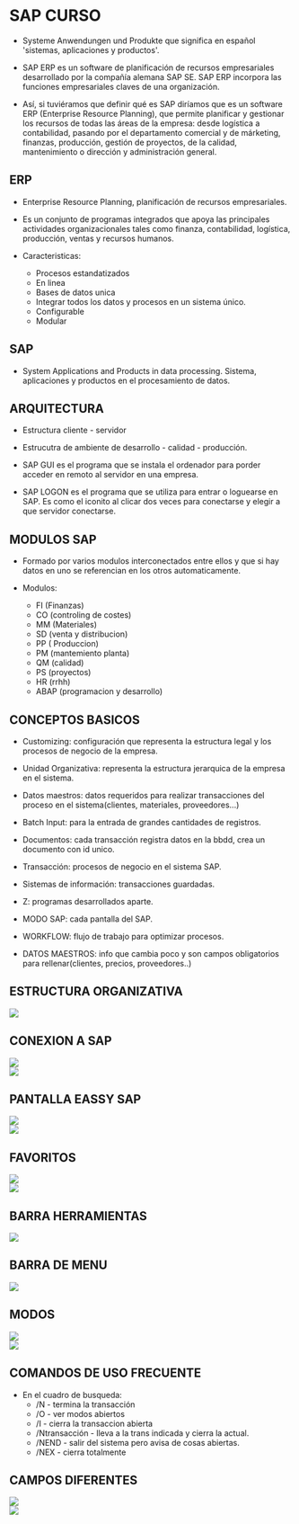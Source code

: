 # SAP CURSO  

+ Systeme Anwendungen und Produkte que significa en español 'sistemas, aplicaciones y productos'.  

+ SAP ERP​ es un software de planificación de recursos empresariales desarrollado por la compañía alemana SAP SE. SAP ERP incorpora las funciones empresariales claves de una organización.  

+ Así, si tuviéramos que definir qué es SAP diríamos que es un software ERP (Enterprise Resource Planning), que permite planificar y gestionar los recursos de todas las áreas de la empresa: desde logística a contabilidad, pasando por el departamento comercial y de márketing, finanzas, producción, gestión de proyectos, de la calidad, mantenimiento o dirección y administración general.  

## ERP  

+ Enterprise Resource Planning, planificación de recursos empresariales.  

+ Es un conjunto de programas integrados que apoya las principales actividades organizacionales tales como finanza, contabilidad, logística, producción, ventas y recursos humanos.  

+ Caracteristicas:  
    - Procesos estandatizados
    - En linea
    - Bases de datos unica
    - Integrar todos los datos y procesos en un sistema único.
    - Configurable
    - Modular

## SAP  

+ System Applications and Products in data processing. Sistema, aplicaciones y productos en el procesamiento de datos.  


## ARQUITECTURA  

+ Estructura cliente - servidor

+ Estrucutra de ambiente de desarrollo - calidad - producción.  

+ SAP GUI es el programa que se instala el ordenador para porder acceder en remoto al servidor en una empresa.  

+ SAP LOGON es el programa que se utiliza para entrar o loguearse en SAP. Es como el iconito al clicar dos veces para conectarse y elegir a que servidor conectarse.  


## MODULOS SAP  

+ Formado por varios modulos interconectados entre ellos y que si hay datos en uno se referencian en los otros automaticamente.  

+ Modulos:  
    - FI (Finanzas)
    - CO (controling de costes)
    - MM (Materiales)
    - SD (venta y distribucion)
    - PP ( Produccion)
    - PM (mantemiento planta)
    - QM (calidad)
    - PS (proyectos)
    - HR (rrhh)
    - ABAP (programacion y desarrollo) 


## CONCEPTOS BASICOS  

+ Customizing: configuración que representa la estructura legal y los procesos de negocio de la empresa.  

+ Unidad Organizativa: representa la estructura jerarquica de la empresa en el sistema.  

+ Datos maestros: datos requeridos para realizar transacciones del proceso en el sistema(clientes, materiales, proveedores...)  

+ Batch Input: para la entrada de grandes cantidades de registros.  

+ Documentos: cada transacción registra datos en la bbdd, crea un documento con id unico.  

+ Transacción: procesos de negocio en el sistema SAP.  

+ Sistemas de información: transacciones guardadas.  

+ Z: programas desarrollados aparte.  

+ MODO SAP: cada pantalla del SAP.  

+ WORKFLOW: flujo de trabajo para optimizar procesos.  

+ DATOS MAESTROS: info que cambia poco y son campos obligatorios para rellenar(clientes, precios, proveedores..)  

## ESTRUCTURA ORGANIZATIVA  

![](./images/sap.png)  


## CONEXION A SAP  

![](./images/sap2.png)  
![](./images/sap3.png)  


## PANTALLA EASSY SAP  

![](./images/sap4.png)  
![](./images/sap5.png)  


## FAVORITOS  

![](./images/sap6.png)  
![](./images/sap7.png)  


## BARRA HERRAMIENTAS  

![](./images/sap8.png)  


## BARRA DE MENU  

![](./images/sap9.png)  


## MODOS  

![](./images/sap10.png)  
![](./images/sap11.png)  


## COMANDOS DE USO FRECUENTE 

+ En el cuadro de busqueda:  
    - /N - termina la transacción
    - /O - ver modos abiertos
    - /I - cierra la transaccion abierta
    - /Ntransacción - lleva a la trans indicada y cierra la actual.  
    - /NEND - salir del sistema pero avisa de cosas abiertas.
    - /NEX - cierra totalmente

## CAMPOS DIFERENTES  

![](./images/sap12.png)  
![](./images/sap13.png)  
